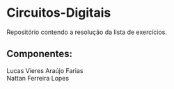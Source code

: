 # Circuitos-Digitais

Repositório contendo a resolução da lista de exercícios.
## Componentes:

Lucas Vieres Araújo Farias\
Nattan Ferreira Lopes
